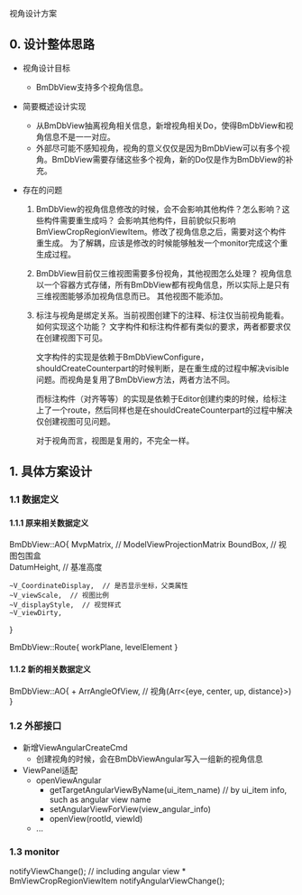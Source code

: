 视角设计方案

## 0. 设计整体思路

* 视角设计目标
    * BmDbView支持多个视角信息。

* 简要概述设计实现
    * 从BmDbView抽离视角相关信息，新增视角相关Do，使得BmDbView和视角信息不是一一对应。
    * 外部尽可能不感知视角，视角的意义仅仅是因为BmDbView可以有多个视角。BmDbView需要存储这些多个视角，新的Do仅是作为BmDbView的补充。

* 存在的问题
    1. BmDbView的视角信息修改的时候，会不会影响其他构件？怎么影响？这些构件需要重生成吗？
        会影响其他构件，目前貌似只影响BmViewCropRegionViewItem。修改了视角信息之后，需要对这个构件重生成。
        为了解耦，应该是修改的时候能够触发一个monitor完成这个重生成过程。

    2. BmDbView目前仅三维视图需要多份视角，其他视图怎么处理？
        视角信息以一个容器方式存储，所有BmDbView都有视角信息，所以实际上是只有三维视图能够添加视角信息而已。
        其他视图不能添加。

    3. 标注与视角是绑定关系。当前视图创建下的注释、标注仅当前视角能看。如何实现这个功能？
        文字构件和标注构件都有类似的要求，两者都要求仅在创建视图下可见。

        文字构件的实现是依赖于BmDbViewConfigure，shouldCreateCounterpart的时候判断，是在重生成的过程中解决visible问题。而视角是复用了BmDbView方法，两者方法不同。

        而标注构件（对齐等等）的实现是依赖于Editor创建约束的时候，给标注上了一个route，然后同样也是在shouldCreateCounterpart的过程中解决仅创建视图可见问题。

        对于视角而言，视图是复用的，不完全一样。


## 1. 具体方案设计
### 1.1 数据定义
#### 1.1.1 原来相关数据定义
BmDbView::AO{
    MvpMatrix,  // ModelViewProjectionMatrix
    BoundBox,  // 视图包围盒       
    DatumHeight,  // 基准高度

    ~V_CoordinateDisplay,  // 是否显示坐标，父类属性
    ~V_viewScale,  // 视图比例
    ~V_displayStyle,  // 视觉样式
    ~V_viewDirty,  
}

BmDbView::Route{
    workPlane,
    levelElement
}

#### 1.1.2 新的相关数据定义
BmDbView::AO{
    + ArrAngleOfView,  // 视角(Arr<{eye, center, up, distance}>)
}

### 1.2 外部接口
* 新增ViewAngularCreateCmd
    * 创建视角的时候，会在BmDbViewAngular写入一组新的视角信息
* ViewPanel适配
    * openViewAngular
        * getTargetAngularViewByName(ui_item_name) // by ui_item info, such as angular view name
        * setAngularViewForView(view_angular_info)
        * openView(rootId, viewId)
    * ...

### 1.3 monitor
notifyViewChange(); // including angular view 
    * BmViewCropRegionViewItem
notifyAngularViewChange();
